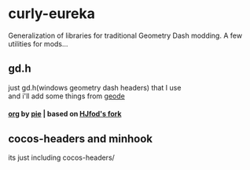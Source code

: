 # curly-eureka
Generalization of libraries for traditional Geometry Dash modding.
A few utilities for mods...
## gd.h
just gd.h(windows geometry dash headers) that I use
</br>and i'll add some things from [geode](https://github.com/geode-sdk/geode/tree/main/bindings)
#### [org](https://github.com/poweredbypie/gd.h) by [pie](https://github.com/poweredbypie) | based on [HJfod's fork](https://github.com/HJfod/gd.h)

## cocos-headers and minhook
its just including cocos-headers/
